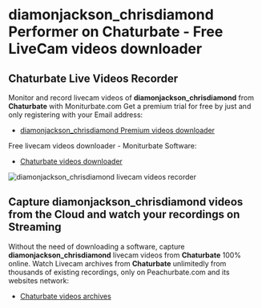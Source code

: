# diamonjackson_chrisdiamond Performer on Chaturbate - Free LiveCam videos downloader

## Chaturbate Live Videos Recorder

Monitor and record livecam videos of **diamonjackson_chrisdiamond** from **Chaturbate** with Moniturbate.com
Get a premium trial for free by just and only registering with your Email address:
* [diamonjackson_chrisdiamond Premium videos downloader](https://moniturbate.com/request-demo-licence-key.html)

Free livecam videos downloader - Moniturbate Software:
* [Chaturbate videos downloader](https://moniturbate.com/moniturbate-download-software.html)

![diamonjackson_chrisdiamond livecam videos recorder](https://peachurnet.com/templates/moniturbate-software.png)


## Capture diamonjackson_chrisdiamond videos from the Cloud and watch your recordings on Streaming

Without the need of downloading a software, capture **diamonjackson_chrisdiamond** livecam videos from **Chaturbate** 100% online.
Watch Livecam archives from **Chaturbate** unlimitedly from thousands of existing recordings, only on Peachurbate.com and its websites network:
* [Chaturbate videos archives](https://peachurnet.com/)